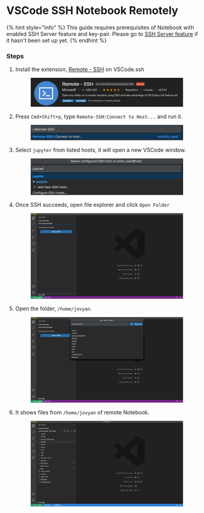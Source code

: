 # VSCode SSH Notebook Remotely

{% hint style="info" %}
This guide requires prerequisites of Notebook with enabled SSH Server feature and key-pair. Please go to [SSH Server feature](./#enable-ssh-server) if it hasn't been set up yet.
{% endhint %}

### Steps

1.  Install the extension, [Remote - SSH](https://marketplace.visualstudio.com/items?itemName=ms-vscode-remote.remote-ssh) on VSCode.ssh

    <figure><img src="../../.gitbook/assets/ssh-remote-ext.png" alt=""><figcaption></figcaption></figure>
2.  Press `Cmd+Shift+p`, type `Remote-SSH:Connect to Host...` and run it.

    <figure><img src="../../.gitbook/assets/ssh-remote-cmd.png" alt=""><figcaption></figcaption></figure>
3.  Select `jupyter` from listed hosts, it will open a new VSCode window.

    <figure><img src="../../.gitbook/assets/ssh-remote-host.png" alt=""><figcaption></figcaption></figure>
4.  Once SSH succeeds, open file explorer and click `Open Folder`

    <figure><img src="../../.gitbook/assets/ssh-remote-folder.png" alt=""><figcaption></figcaption></figure>
5.  Open the folder, `/home/jovyan`.&#x20;

    <figure><img src="../../.gitbook/assets/ssh-remote-jovyan.png" alt=""><figcaption></figcaption></figure>
6.  It shows files from `/home/jovyan` of remote Notebook.

    <figure><img src="../../.gitbook/assets/ssh-remote-files.png" alt=""><figcaption></figcaption></figure>
